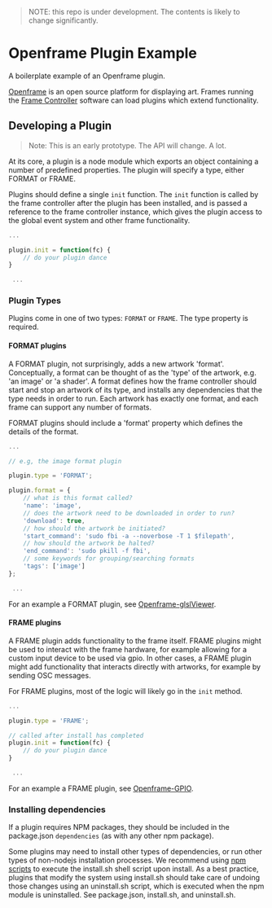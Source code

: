 > NOTE: this repo is under development. The contents is likely to change significantly.

# Openframe Plugin Example

A boilerplate example of an Openframe plugin.

[Openframe](http://openframe.io) is an open source platform for displaying art. Frames running the [Frame Controller](https://github.com/OpenframeProject/Openframe-FrameController) software can load plugins which extend functionality.

## Developing a Plugin

> Note: This is an early prototype. The API will change. A lot.

At its core, a plugin is a node module which exports an object containing a number of predefined properties. The plugin will specify a type, either FORMAT or FRAME.

Plugins should define a single `init` function. The `init` function is called by the frame controller after the plugin has been installed, and is passed a reference to the frame controller instance, which gives the plugin access to the global event system and other frame functionality.

```javascript
...

plugin.init = function(fc) {
    // do your plugin dance
}

 ...
```

### Plugin Types

Plugins come in one of two types: `FORMAT` or `FRAME`. The type property is required.

#### FORMAT plugins

A FORMAT plugin, not surprisingly, adds a new artwork 'format'. Conceptually, a format can be thought of as the 'type' of the artwork, e.g. 'an image' or 'a shader'. A format defines how the frame controller should start and stop an artwork of its type, and installs any dependencies that the type needs in order to run. Each artwork has exactly one format, and each frame can support any number of formats.

FORMAT plugins should include a 'format' property which defines the details of the format.

```javascript
...

// e.g, the image format plugin

plugin.type = 'FORMAT';

plugin.format = {
    // what is this format called?
    'name': 'image',
    // does the artwork need to be downloaded in order to run?
    'download': true,
    // how should the artwork be initiated?
    'start_command': 'sudo fbi -a --noverbose -T 1 $filepath',
    // how should the artwork be halted?
    'end_command': 'sudo pkill -f fbi',
    // some keywords for grouping/searching formats
    'tags': ['image']
};

 ...
```

For an example a FORMAT plugin, see [Openframe-glslViewer](https://github.com/OpenframeProject/Openframe-glslViewer).

#### FRAME plugins

A FRAME plugin adds functionality to the frame itself. FRAME plugins might be used to interact with the frame hardware, for example allowing for a custom input device to be used via gpio. In other cases, a FRAME plugin might add functionality that interacts directly with artworks, for example by sending OSC messages.

For FRAME plugins, most of the logic will likely go in the `init` method.

```javascript
...

plugin.type = 'FRAME';

// called after install has completed
plugin.init = function(fc) {
    // do your plugin dance
}

 ...
```

For an example a FRAME plugin, see [Openframe-GPIO](https://github.com/OpenframeProject/Openframe-GPIO).

### Installing dependencies

If a plugin requires NPM packages, they should be included in the package.json `dependencies` (as with any other npm package).

Some plugins may need to install other types of dependencies, or run other types of non-nodejs installation processes. We recommend using [npm scripts](https://docs.npmjs.com/misc/scripts) to execute the install.sh shell script upon install. As a best practice, plugins that modify the system using install.sh should take care of undoing those changes using an uninstall.sh script, which is executed when the npm module is uninstalled. See package.json, install.sh, and uninstall.sh.